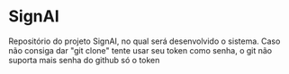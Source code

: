 # SignAI
Repositório do projeto SignAI, no qual será desenvolvido o sistema.
Caso não consiga dar "git clone" tente usar seu token como senha, o git não suporta mais senha do github só o token